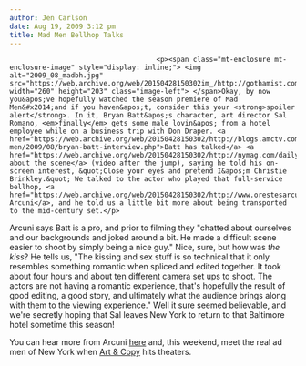 ```yaml
---
author: Jen Carlson
date: Aug 19, 2009 3:12 pm
title: Mad Men Bellhop Talks
---
```


	
										<p><span class="mt-enclosure mt-enclosure-image" style="display: inline;"> <img alt="2009_08_madbh.jpg" src="https://web.archive.org/web/20150428150302im_/http://gothamist.com/attachments/jen/2009_08_madbh.jpg" width="260" height="203" class="image-left"> </span>Okay, by now you&apos;ve hopefully watched the season premiere of Mad Men&#x2014;and if you haven&apos;t, consider this your <strong>spoiler alert</strong>. In it, Bryan Batt&apos;s character, art director Sal Romano, <em>finally</em> gets some male lovin&apos; from a hotel employee while on a business trip with Don Draper. <a href="https://web.archive.org/web/20150428150302/http://blogs.amctv.com/mad-men/2009/08/bryan-batt-interview.php">Batt has talked</a> <a href="https://web.archive.org/web/20150428150302/http://nymag.com/daily/entertainment/2009/08/mad_mens_bryan_batt_aka_salvat.html">plenty about the scene</a> (video after the jump), saying he told his on-screen interest, &quot;Close your eyes and pretend I&apos;m Christie Brinkley.&quot; We talked to the actor who played that full-service bellhop, <a href="https://web.archive.org/web/20150428150302/http://www.orestesarcuni.com/">Orestes Arcuni</a>, and he told us a little bit more about being transported to the mid-century set.</p>

<p>Arcuni says Batt is a pro, and prior to filming they &quot;chatted about ourselves and our backgrounds and joked around a bit.  He made a difficult scene easier to shoot by simply being a nice guy.&quot; Nice, sure, but how was <em>the kiss</em>? He tells us, &quot;The kissing and sex stuff is so technical that it only resembles something romantic when spliced and edited together.  It took about four hours and about ten different camera set ups to shoot. The actors are not having a romantic experience, that&apos;s hopefully the result of good editing, a good story, and ultimately what the audience brings along with them to the viewing experience.&quot; Well it sure seemed believable, and we&apos;re secretly hoping that Sal leaves New York to return to that Baltimore hotel sometime this season! </p>

<p>You can hear more from Arcuni <a href="https://web.archive.org/web/20150428150302/http://koolidge.com/audio/KOOLIDGE.COM-MadMen-Orestes-Arcuni-8-17-2009.mp3">here</a> and, this weekend, meet the real ad men of New York when <a href="https://web.archive.org/web/20150428150302/http://www.tribecafilm.com/news-features/features/Art_and_Copy.html">Art &amp; Copy</a> hits theaters.</p>					
										
									
				